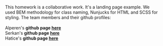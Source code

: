 This homework is a collaborative work. It's a landing page example. We used BEM methodology for class naming, Nunjucks for HTML and SCSS for styling. The team members and their github profiles:
<br/>
<br/>
Alperen's **github page [here](https://github.com/git-Alp)**
<br/>
Serkan's **github page [here](https://github.com/serkanc7)**
<br/>
Hatice's **github page [here](https://github.com/Haticesurumlu)**
